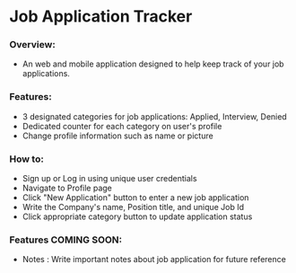 # Job Application Tracker

### Overview:

- An web and mobile application designed to help keep track of your job applications.

### Features:

- 3 designated categories for job applications: Applied, Interview, Denied
- Dedicated counter for each category on user's profile
- Change profile information such as name or picture

### How to:

- Sign up or Log in using unique user credentials
- Navigate to Profile page
- Click "New Application" button to enter a new job application
- Write the Company's name, Position title, and unique Job Id
- Click appropriate category button to update application status

### Features COMING SOON:

- Notes : Write important notes about job application for future reference
